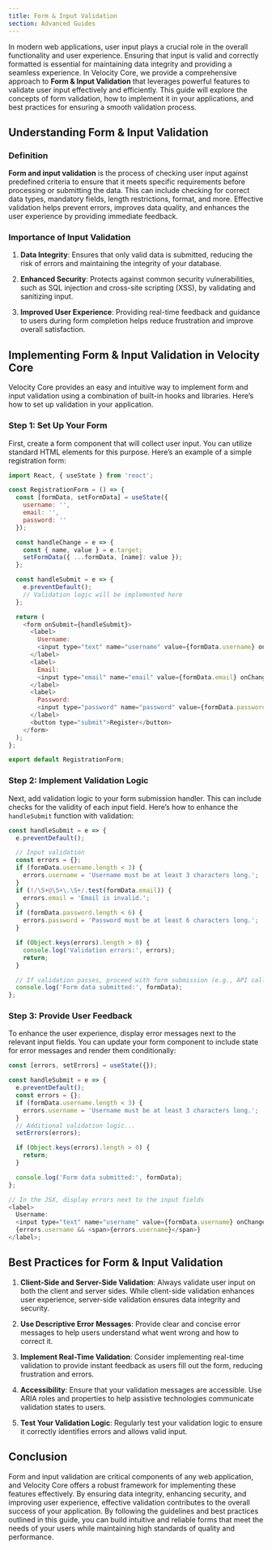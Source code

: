 ```yaml
---
title: Form & Input Validation
section: Advanced Guides
---
```


In modern web applications, user input plays a crucial role in the overall functionality and user experience. Ensuring that input is valid and correctly formatted is essential for maintaining data integrity and providing a seamless experience. In Velocity Core, we provide a comprehensive approach to **Form & Input Validation** that leverages powerful features to validate user input effectively and efficiently. This guide will explore the concepts of form validation, how to implement it in your applications, and best practices for ensuring a smooth validation process.

## Understanding Form & Input Validation

### Definition

**Form and input validation** is the process of checking user input against predefined criteria to ensure that it meets specific requirements before processing or submitting the data. This can include checking for correct data types, mandatory fields, length restrictions, format, and more. Effective validation helps prevent errors, improves data quality, and enhances the user experience by providing immediate feedback.

### Importance of Input Validation

1. **Data Integrity**: Ensures that only valid data is submitted, reducing the risk of errors and maintaining the integrity of your database.

2. **Enhanced Security**: Protects against common security vulnerabilities, such as SQL injection and cross-site scripting (XSS), by validating and sanitizing input.

3. **Improved User Experience**: Providing real-time feedback and guidance to users during form completion helps reduce frustration and improve overall satisfaction.

## Implementing Form & Input Validation in Velocity Core

Velocity Core provides an easy and intuitive way to implement form and input validation using a combination of built-in hooks and libraries. Here’s how to set up validation in your application.

### Step 1: Set Up Your Form

First, create a form component that will collect user input. You can utilize standard HTML elements for this purpose. Here’s an example of a simple registration form:

```javascript
import React, { useState } from 'react';

const RegistrationForm = () => {
  const [formData, setFormData] = useState({
    username: '',
    email: '',
    password: ''
  });

  const handleChange = e => {
    const { name, value } = e.target;
    setFormData({ ...formData, [name]: value });
  };

  const handleSubmit = e => {
    e.preventDefault();
    // Validation logic will be implemented here
  };

  return (
    <form onSubmit={handleSubmit}>
      <label>
        Username:
        <input type="text" name="username" value={formData.username} onChange={handleChange} required />
      </label>
      <label>
        Email:
        <input type="email" name="email" value={formData.email} onChange={handleChange} required />
      </label>
      <label>
        Password:
        <input type="password" name="password" value={formData.password} onChange={handleChange} required />
      </label>
      <button type="submit">Register</button>
    </form>
  );
};

export default RegistrationForm;
```

### Step 2: Implement Validation Logic

Next, add validation logic to your form submission handler. This can include checks for the validity of each input field. Here’s how to enhance the `handleSubmit` function with validation:

```javascript
const handleSubmit = e => {
  e.preventDefault();

  // Input validation
  const errors = {};
  if (formData.username.length < 3) {
    errors.username = 'Username must be at least 3 characters long.';
  }
  if (!/\S+@\S+\.\S+/.test(formData.email)) {
    errors.email = 'Email is invalid.';
  }
  if (formData.password.length < 6) {
    errors.password = 'Password must be at least 6 characters long.';
  }

  if (Object.keys(errors).length > 0) {
    console.log('Validation errors:', errors);
    return;
  }

  // If validation passes, proceed with form submission (e.g., API call)
  console.log('Form data submitted:', formData);
};
```

### Step 3: Provide User Feedback

To enhance the user experience, display error messages next to the relevant input fields. You can update your form component to include state for error messages and render them conditionally:

```javascript
const [errors, setErrors] = useState({});

const handleSubmit = e => {
  e.preventDefault();
  const errors = {};
  if (formData.username.length < 3) {
    errors.username = 'Username must be at least 3 characters long.';
  }
  // Additional validation logic...
  setErrors(errors);

  if (Object.keys(errors).length > 0) {
    return;
  }

  console.log('Form data submitted:', formData);
};

// In the JSX, display errors next to the input fields
<label>
  Username:
  <input type="text" name="username" value={formData.username} onChange={handleChange} required />
  {errors.username && <span>{errors.username}</span>}
</label>;
```

## Best Practices for Form & Input Validation

1. **Client-Side and Server-Side Validation**: Always validate user input on both the client and server sides. While client-side validation enhances user experience, server-side validation ensures data integrity and security.

2. **Use Descriptive Error Messages**: Provide clear and concise error messages to help users understand what went wrong and how to correct it.

3. **Implement Real-Time Validation**: Consider implementing real-time validation to provide instant feedback as users fill out the form, reducing frustration and errors.

4. **Accessibility**: Ensure that your validation messages are accessible. Use ARIA roles and properties to help assistive technologies communicate validation states to users.

5. **Test Your Validation Logic**: Regularly test your validation logic to ensure it correctly identifies errors and allows valid input.

## Conclusion

Form and input validation are critical components of any web application, and Velocity Core offers a robust framework for implementing these features effectively. By ensuring data integrity, enhancing security, and improving user experience, effective validation contributes to the overall success of your application. By following the guidelines and best practices outlined in this guide, you can build intuitive and reliable forms that meet the needs of your users while maintaining high standards of quality and performance.
